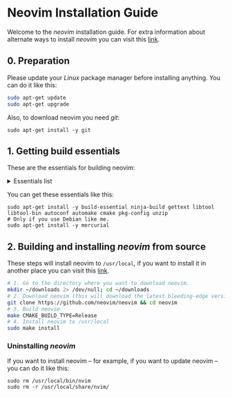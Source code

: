 # Neovim Installation Guide

Welcome to the *neovim* installation guide. For extra information about alternate ways to install *neovim* you can visit this [link](https://github.com/neovim/neovim/wiki/Installing-Neovim).

## 0. Preparation

Please update your *Linux* package manager before installing anything. You can do it like this:

```sh
sudo apt-get update
sudo apt-get upgrade
```

Also, to download neovim you need *git*:

```shell
sudo apt-get install -y git
```

## 1. Getting build essentials

These are the essentials for building neovim:

<details>
<summary>Essentials list</summary>
	
- `build-essential`
- `ninja-build`
- `gettext`
- `libtool`
- `libtool-bin`
- `autoconf`
- `automake`
- `cmake`
- `pkg-config`
- `unzip`
- `mercurial` (with Debian)
		
</details>

You can get these essentials like this:

```shell
sudo apt-get install -y build-essential ninja-build gettext libtool libtool-bin autoconf automake cmake pkg-config unzip
# Only if you use Debian like me.
sudo apt-get install -y mercurial
```

## 2.  Building and installing *neovim* from source

These steps will install neovim to `/usr/local`, if you want to install it in another place you can visit this [link](https://github.com/neovim/neovim/wiki/Installing-Neovim#install-from-source).

```bash
# 1. Go to the directory where you want to download neovim.
mkdir ~/downloads 2> /dev/null; cd ~/downloads
# 2. Download neovim (this will download the latest bleeding-edge version)
git clone https://github.com/neovim/neovim && cd neovim
# 3. Build neovim
make CMAKE_BUILD_TYPE=Release
# 4. Install neovim to /usr/local
sudo make install
```

### Uninstalling *neovim*

If you want to install neovim – for example, if you want to update neovim – you can do it like this:

```shell
sudo rm /usr/local/bin/nvim
sudo rm -r /usr/local/share/nvim/
```

